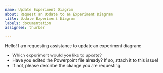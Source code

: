 ```yaml
---
name: Update Experiment Diagram
about: Request an Update to an Experiment Diagram
title: Update Experiment Diagram
labels: documentation
assignees: thurber

---
```


Hello! I am requesting assistance to update an experiment diagram:
* Which experiment would you like to update?
* Have you edited the Powerpoint file already? If so, attach it to this issue!
* If not, please describe the change you are requesting.
